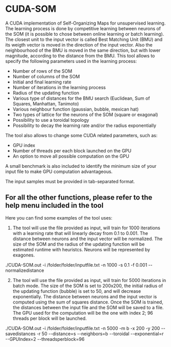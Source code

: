 # CUDA-SOM
A CUDA implementation of Self-Organizing Maps for unsupervised learning.
The learning process is done by competitive learning between neurons of the SOM (it is possible to chose between online learning or batch learning).
The closest unit to the input vector is called Best Matching Unit (BMU) and its weigth vector is moved in the direction of the input vector.
Also the neighbourhood of the BMU is moved in the same direction, but with lower magnitude, according to the distance from the BMU.
This tool allows to specify the following parameters used in the learning process:
- Number of rows of the SOM
- Number of columns of the SOM
- Initial and final learning rate
- Number of iterations in the learning process
- Radius of the updating function
- Various type of distances for the BMU search (Euclidean, Sum of Squares, Manhattan, Tanimoto)
- Various neighbour function (gaussian, bubble, mexican hat)
- Two types of lattice for the neurons of the SOM (square or exagonal)
- Possibility to use a toroidal topology
- Possibility to decay the learning rate and/or the radius exponentially

The tool also allows to change some CUDA related parameters, such as:
- GPU index
- Number of threads per each block launched on the GPU
- An option to move all possible computation on the GPU

A small benchmark is also included to identify the minimum size of your input file to make GPU computation advantageous.

The input samples must be provided in tab-separated format.

For all the other functions, please refer to the help menu included in the tool
--------------------------------------------------------

Here you can find some examples of the tool uses:
1) The tool will use the file provided as input, will train for 1000 iterations with a learning rate that 
will linearly decay from 0.1 to 0.001. The distance between neurons and the input vector will be normalized. 
The size of the SOM and the radius of the updating function will be estimated runtime with heuristcs. Neurons will be represented by exagones.

./CUDA-SOM.out -i /folder/folder/inputfile.txt -n 1000 -s 0.1 -f 0.001 --normalizedistance

2) The tool will use the file provided as input, will train for 5000 iterations in batch mode. The size of the SOM is set to 200x200, the initial radius of the updating function (bubble)
is set to 50, and will decrease exponentially. The distance between neurons and the input vector is computed 
using the sum of squares distance. Once the SOM is trained, the distances between the input file and the SOM will be
saved to a file. The GPU used for the computation will be the one with index 2; 96 threads per block will be launched.

./CUDA-SOM.out -i /folder/folder/inputfile.txt -n 5000 -m b -x 200 -y 200 --savedistances -r 50 --distance=s --neighbors=b --toroidal --exponential=r --GPUIndex=2 --threadsperblock=96

